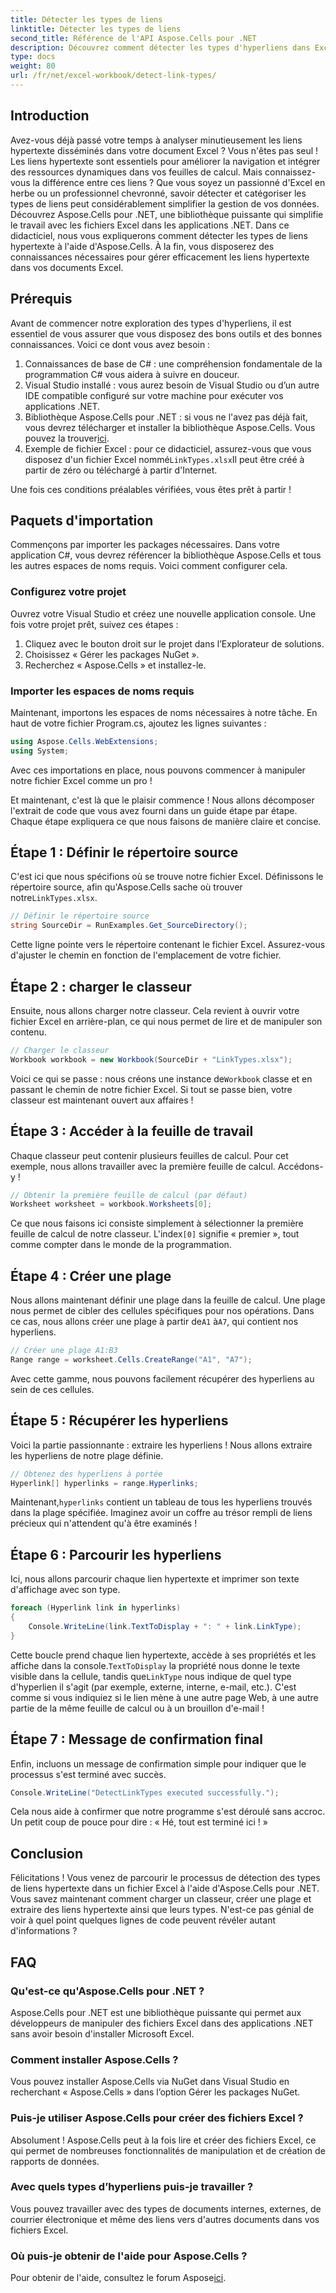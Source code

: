 ```yaml
---
title: Détecter les types de liens
linktitle: Détecter les types de liens
second_title: Référence de l'API Aspose.Cells pour .NET
description: Découvrez comment détecter les types d'hyperliens dans Excel à l'aide d'Aspose.Cells pour .NET. Étapes simples et exemples de code inclus.
type: docs
weight: 80
url: /fr/net/excel-workbook/detect-link-types/
---
```

## Introduction

Avez-vous déjà passé votre temps à analyser minutieusement les liens hypertexte disséminés dans votre document Excel ? Vous n'êtes pas seul ! Les liens hypertexte sont essentiels pour améliorer la navigation et intégrer des ressources dynamiques dans vos feuilles de calcul. Mais connaissez-vous la différence entre ces liens ? Que vous soyez un passionné d'Excel en herbe ou un professionnel chevronné, savoir détecter et catégoriser les types de liens peut considérablement simplifier la gestion de vos données. Découvrez Aspose.Cells pour .NET, une bibliothèque puissante qui simplifie le travail avec les fichiers Excel dans les applications .NET. Dans ce didacticiel, nous vous expliquerons comment détecter les types de liens hypertexte à l'aide d'Aspose.Cells. À la fin, vous disposerez des connaissances nécessaires pour gérer efficacement les liens hypertexte dans vos documents Excel.

## Prérequis

Avant de commencer notre exploration des types d'hyperliens, il est essentiel de vous assurer que vous disposez des bons outils et des bonnes connaissances. Voici ce dont vous avez besoin :

1. Connaissances de base de C# : une compréhension fondamentale de la programmation C# vous aidera à suivre en douceur.
2. Visual Studio installé : vous aurez besoin de Visual Studio ou d’un autre IDE compatible configuré sur votre machine pour exécuter vos applications .NET.
3.  Bibliothèque Aspose.Cells pour .NET : si vous ne l'avez pas déjà fait, vous devrez télécharger et installer la bibliothèque Aspose.Cells. Vous pouvez la trouver[ici](https://releases.aspose.com/cells/net/).
4.  Exemple de fichier Excel : pour ce didacticiel, assurez-vous que vous disposez d'un fichier Excel nommé`LinkTypes.xlsx`Il peut être créé à partir de zéro ou téléchargé à partir d'Internet.

Une fois ces conditions préalables vérifiées, vous êtes prêt à partir !

## Paquets d'importation

Commençons par importer les packages nécessaires. Dans votre application C#, vous devrez référencer la bibliothèque Aspose.Cells et tous les autres espaces de noms requis. Voici comment configurer cela.

### Configurez votre projet

Ouvrez votre Visual Studio et créez une nouvelle application console. Une fois votre projet prêt, suivez ces étapes :

1. Cliquez avec le bouton droit sur le projet dans l’Explorateur de solutions.
2. Choisissez « Gérer les packages NuGet ».
3. Recherchez « Aspose.Cells » et installez-le.

### Importer les espaces de noms requis

Maintenant, importons les espaces de noms nécessaires à notre tâche. En haut de votre fichier Program.cs, ajoutez les lignes suivantes :

```csharp
using Aspose.Cells.WebExtensions;
using System;
```

Avec ces importations en place, nous pouvons commencer à manipuler notre fichier Excel comme un pro !

Et maintenant, c'est là que le plaisir commence ! Nous allons décomposer l'extrait de code que vous avez fourni dans un guide étape par étape. Chaque étape expliquera ce que nous faisons de manière claire et concise.

## Étape 1 : Définir le répertoire source

 C'est ici que nous spécifions où se trouve notre fichier Excel. Définissons le répertoire source, afin qu'Aspose.Cells sache où trouver notre`LinkTypes.xlsx`.

```csharp
// Définir le répertoire source
string SourceDir = RunExamples.Get_SourceDirectory();
```

Cette ligne pointe vers le répertoire contenant le fichier Excel. Assurez-vous d'ajuster le chemin en fonction de l'emplacement de votre fichier.

## Étape 2 : charger le classeur

Ensuite, nous allons charger notre classeur. Cela revient à ouvrir votre fichier Excel en arrière-plan, ce qui nous permet de lire et de manipuler son contenu.

```csharp
// Charger le classeur
Workbook workbook = new Workbook(SourceDir + "LinkTypes.xlsx");
```

 Voici ce qui se passe : nous créons une instance de`Workbook` classe et en passant le chemin de notre fichier Excel. Si tout se passe bien, votre classeur est maintenant ouvert aux affaires !

## Étape 3 : Accéder à la feuille de travail

Chaque classeur peut contenir plusieurs feuilles de calcul. Pour cet exemple, nous allons travailler avec la première feuille de calcul. Accédons-y !

```csharp
// Obtenir la première feuille de calcul (par défaut)
Worksheet worksheet = workbook.Worksheets[0];
```

 Ce que nous faisons ici consiste simplement à sélectionner la première feuille de calcul de notre classeur. L'index`[0]` signifie « premier », tout comme compter dans le monde de la programmation.

## Étape 4 : Créer une plage

 Nous allons maintenant définir une plage dans la feuille de calcul. Une plage nous permet de cibler des cellules spécifiques pour nos opérations. Dans ce cas, nous allons créer une plage à partir de`A1` à`A7`, qui contient nos hyperliens.

```csharp
// Créer une plage A1:B3
Range range = worksheet.Cells.CreateRange("A1", "A7");
```

Avec cette gamme, nous pouvons facilement récupérer des hyperliens au sein de ces cellules.

## Étape 5 : Récupérer les hyperliens

Voici la partie passionnante : extraire les hyperliens ! Nous allons extraire les hyperliens de notre plage définie.

```csharp
// Obtenez des hyperliens à portée
Hyperlink[] hyperlinks = range.Hyperlinks;
```

 Maintenant,`hyperlinks` contient un tableau de tous les hyperliens trouvés dans la plage spécifiée. Imaginez avoir un coffre au trésor rempli de liens précieux qui n'attendent qu'à être examinés !

## Étape 6 : Parcourir les hyperliens

Ici, nous allons parcourir chaque lien hypertexte et imprimer son texte d'affichage avec son type.

```csharp
foreach (Hyperlink link in hyperlinks)
{
    Console.WriteLine(link.TextToDisplay + ": " + link.LinkType);
}
```

 Cette boucle prend chaque lien hypertexte, accède à ses propriétés et les affiche dans la console.`TextToDisplay` la propriété nous donne le texte visible dans la cellule, tandis que`LinkType` nous indique de quel type d'hyperlien il s'agit (par exemple, externe, interne, e-mail, etc.). C'est comme si vous indiquiez si le lien mène à une autre page Web, à une autre partie de la même feuille de calcul ou à un brouillon d'e-mail !

## Étape 7 : Message de confirmation final

Enfin, incluons un message de confirmation simple pour indiquer que le processus s'est terminé avec succès.

```csharp
Console.WriteLine("DetectLinkTypes executed successfully.");
```

Cela nous aide à confirmer que notre programme s'est déroulé sans accroc. Un petit coup de pouce pour dire : « Hé, tout est terminé ici ! »

## Conclusion

Félicitations ! Vous venez de parcourir le processus de détection des types de liens hypertexte dans un fichier Excel à l'aide d'Aspose.Cells pour .NET. Vous savez maintenant comment charger un classeur, créer une plage et extraire des liens hypertexte ainsi que leurs types. N'est-ce pas génial de voir à quel point quelques lignes de code peuvent révéler autant d'informations ?

## FAQ

### Qu'est-ce qu'Aspose.Cells pour .NET ?  
Aspose.Cells pour .NET est une bibliothèque puissante qui permet aux développeurs de manipuler des fichiers Excel dans des applications .NET sans avoir besoin d'installer Microsoft Excel.

### Comment installer Aspose.Cells ?  
Vous pouvez installer Aspose.Cells via NuGet dans Visual Studio en recherchant « Aspose.Cells » dans l’option Gérer les packages NuGet.

### Puis-je utiliser Aspose.Cells pour créer des fichiers Excel ?  
Absolument ! Aspose.Cells peut à la fois lire et créer des fichiers Excel, ce qui permet de nombreuses fonctionnalités de manipulation et de création de rapports de données.

### Avec quels types d’hyperliens puis-je travailler ?  
Vous pouvez travailler avec des types de documents internes, externes, de courrier électronique et même des liens vers d'autres documents dans vos fichiers Excel.

### Où puis-je obtenir de l'aide pour Aspose.Cells ?  
 Pour obtenir de l'aide, consultez le forum Aspose[ici](https://forum.aspose.com/c/cells/9).